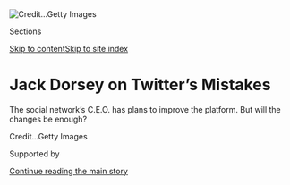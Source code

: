 <div id="app">

<div>

<div>

<div>

</div>

<div data-aria-hidden="false">

<div id="site-content" role="main">

<div>

<div class="css-1aor85t" style="opacity:0.000000001;z-index:-1;visibility:hidden">

<div class="css-1hqnpie">

<div class="css-epjblv">

<span class="css-17xtcya">[The
Daily](/podcasts/the-daily)</span><span class="css-x15j1o">|</span><span class="css-fwqvlz">Jack
Dorsey on Twitter’s Mistakes</span>

</div>

<div class="css-k008qs">

<div class="css-1iwv8en">

<span class="css-18z7m18"></span>

<div>

</div>

</div>

<span class="css-1n6z4y">https://nyti.ms/2XCscxL</span>

<div class="css-1705lsu">

<div class="css-4xjgmj">

<div class="css-4skfbu" role="toolbar" data-aria-label="Social Media Share buttons, Save button, and Comments Panel with current comment count" data-testid="share-tools">

  - 
  - 
  - 
  - 
    
    <div class="css-6n7j50">
    
    </div>

  - 

</div>

</div>

</div>

</div>

</div>

</div>

<div id="NYT_TOP_BANNER_REGION" class="css-11qgg8s">

</div>

<div id="fullBleedHeaderContent">

<div class="css-n4ws9g">

![<span class="css-cnj6d5 e1z0qqy90" itemprop="copyrightHolder"><span class="css-1ly73wi e1tej78p0">Credit...</span><span><span>Getty
Images</span></span></span>](https://static01.nyt.com/images/2020/08/10/podcasts/10daily-dorsey/10daily-dorsey-articleLarge-v2.jpg?quality=75&auto=webp&disable=upscale)

</div>

<div class="css-3z92zw">

<div class="css-6cn7ki">

<div class="NYTAppHideMasthead css-1bcu9v6 e1suatyy0">

<div class="section css-1o1qe8k e1suatyy2">

<div class="css-cu5p7t er09x8g0">

<div class="css-6n7j50">

</div>

<span class="css-1dv1kvn">Sections</span>

[Skip to content](#site-content)[Skip to site index](#site-index)

</div>

<div class="css-10698na e1huz5gh0">

</div>

</div>

</div>

<div class="css-1sojcmr ehdk2mb0">

# Jack Dorsey on Twitter’s Mistakes

</div>

The social network’s C.E.O. has plans to improve the platform. But will
the changes be enough?

</div>

</div>

<div class="css-nwzfg5 e1gnum310">

<span class="css-1f9pvn2 the-daily"></span><span class="css-cnj6d5 e1z0qqy90" itemprop="copyrightHolder"><span class="css-1ly73wi e1tej78p0">Credit...</span><span><span>Getty
Images</span></span></span>

</div>

<div id="sponsor-wrapper" class="css-1hyfx7x">

<div id="sponsor-slug" class="css-19vbshk">

Supported by

</div>

[Continue reading the main story](#after-sponsor)

<div id="sponsor" class="ad sponsor-wrapper" style="text-align:center;height:100%;display:block">

</div>

<div id="after-sponsor">

</div>

</div>

<div class="css-1wx1auc e1gnum311">

</div>

</div>

<div class="section meteredContent css-1r7ky0e" name="articleBody" itemprop="articleBody">

<div class="css-1fanzo5 StoryBodyCompanionColumn">

<div class="css-53u6y8">

**This episode of “The Daily” was hosted by Michael Barbaro, produced by
Andy Mills and Rachel Quester, and edited by Lisa Tobin.**

This article was written by Lauren Jackson and Desiree Ibekwe.

***Listen and subscribe to our podcast from your mobile device:***
**[*Via Apple
Podcasts*](https://itunes.apple.com/us/podcast/the-daily/id1200361736?mt=2)**
***|*** **[*Via
Spotify*](https://open.spotify.com/show/3IM0lmZxpFAY7CwMuv9H4g?si=SfuMSC55R1qprFsRZU3_zw)**
***|*** **[*Via
Stitcher*](http://www.stitcher.com/podcast/the-new-york-times/the-daily-10)**

</div>

</div>

<div class="audioFigureHeading">

<div class="css-1et479a">

![](https://static01.nyt.com/images/2017/01/29/podcasts/the-daily-album-art/the-daily-album-art-articleInline-v2.jpg?quality=75&auto=webp&disable=upscale)

</div>

### Listen to ‘The Daily’: Jack Dorsey on Twitter’s Mistakes

</div>

<div class="css-qe9gm7">

<div>

</div>

</div>

<div class="css-1fanzo5 StoryBodyCompanionColumn">

<div class="css-53u6y8">

“Do you believe that you are one of the most powerful people on Earth
right now?”

Jack Dorsey, Twitter’s C.E.O., was quick to deflect. “No,” he laughed.
“Everything that has made Twitter powerful has come from the people
using it.”

That was one of the first questions that Michael asked Mr. Dorsey in a
wide-ranging interview on the role of his platform in shaping public
discourse and beliefs in America. The conversation that followed probed
the limits, dangers and responsibilities of that role — revealing just
how complicated the struggle against misinformation and polarization on
social media can be.

</div>

</div>

<div class="css-1fanzo5 StoryBodyCompanionColumn">

<div class="css-53u6y8">

In the four years since the 2016 election revealed social media’s role
in the American electoral process, governments around the world have
[grappled with how to
regulate](https://www.nytimes.com/2020/08/04/technology/europe-big-tech.html)
the scale and scope of tech giants. Some social networks, like Facebook,
have been slower to acknowledge a need for change, but Twitter has
embraced the challenge, acknowledging that the company made mistakes in
the past. Still, [Twitter itself is
divided](https://www.nytimes.com/2020/05/30/technology/twitter-trump-dorsey.html)
over how to design products and policies that assign visibility to users
working in the public interest.

With three months to go until the 2020 election, we asked Mr. Dorsey to
reflect on his regrets and on his platform’s flaws — and on what he
hopes to change as he forges a new path for his company.

## Three key moments from our interview with Twitter’s C.E.O.

### What the platform should have done differently from the start

Twitter was founded without a plan, Mr. Dorsey said. “It wasn’t
something we really invented, it was something we discovered. And we
kept pulling the thread on it.”

The unraveling was “electric,” he said, as the small, localized platform
he built for friends to share updates on their lives morphed into a
global social network. In the process, though, Mr. Dorsey said he now
believes that he made a critical mistake: not hiring experts to help him
understand the potentially far-reaching importance of apparently small
design choices.

“The disciplines that we were lacking in the company in the early days,
that I wish we would have understood and hired for,” he said, were “a
game theorist to just really understand the ramifications of tiny
decisions that we make, such as what happens with retweet versus retweet
with comment and what happens when you put a count next to a like
button?”

</div>

</div>

<div class="css-1fanzo5 StoryBodyCompanionColumn">

<div class="css-53u6y8">

Without this expertise, he said he thought that the company had built
incentives into the app that encouraged users and media outlets to write
tweets and headlines that appealed to sensationalism instead of
accuracy. At the time, he noted, he struggled to envision the app’s
potential social implications — and what those design decisions might
mean for “how people interrelate with one another, how people converse
with one another.”

Still, he said he believed that his company had played a correlative,
not a causal role in shaping public discourse — amplifying trends that
existed “in parallel” to the platform.

Abuse and harassment did not start after this polarization or the
political dialogue coming on Twitter,” he said. “It’s been on the
internet forever.”

### Building nuance and openness into the platform's design

Mr. Dorsey said that he, and his company, intended to learn from past
mistakes.

“It would be silly for us not to change Twitter,” he said. To Mr.
Dorsey, the company “should become irrelevant if it doesn’t change, if
it doesn’t constantly evolve and if it doesn’t recognize gaps and
opportunities to get better.”

He said he also hoped to build that openness, and admission of
wrongdoing, into the platform’s discourse. “It’s important that we
continue to allow the space for people to express their past and their
history in context,” he said, responding to the critique that Twitter,
with its limited character count and incentives for pith, promotes
intolerance.

“If we can’t express that, we can’t learn from it, and then we can’t
really progress,” he said, “or improve as a culture, or as individuals
either.”

To do this, Mr. Dorsey said that he was considering alterations to how
Twitter worked. In some iterations of the platform’s algorithm, he said,
“the most salacious or controversial tweets will naturally rise to the
top because those are the things that people naturally click on or share
without thinking about it or reply to.”

</div>

</div>

<div class="css-1fanzo5 StoryBodyCompanionColumn">

<div class="css-53u6y8">

Solving this issue, he said, requires demystifying the code that governs
social networks — an issue the industry has generally shied away from.
“They are way too much of a black box,” he said.

“We need to open up and be transparent around how our algorithms work
and how they’re used, and maybe even enable people to choose their own
algorithms to rank the content or to create their own algorithms, to
rank it. To be that open, I think, would be pretty incredible.”

### Should President Trump be censored?

Since he first sat behind the Resolute Desk, iPhone in hand, President
Trump has [reshaped the
presidency](https://www.nytimes.com/interactive/2019/11/02/us/politics/trump-twitter-presidency.html)
— and the nation — with the help of more than 11,000 tweets. His account
is a forum for early-morning musings, personal vendettas and
off-the-cuff policy decisions. The platform has also facilitated digital
connections between the president and [extremists, impostors and
spies](https://www.nytimes.com/interactive/2019/11/02/us/politics/trump-twitter-disinformation.html).

While Mr. Dorsey acknowledged that President Trump had leveraged
Twitter’s algorithms to create visibility “to great effect,” he
challenged the assertion that Twitter gave the president an unmediated
platform to share his views — and misinformation.

“I think it’s important that we do recognize, number one, that these
annotations are happening by the crowd in real time all the time,” he
said, noting that through replies, comments and retweets with added
context, users around the world have the opportunity to qualify,
challenge or engage with the president.

However, he said he did believe that there were particular areas in
which Twitter had a responsibility to intervene — specifically with
regard to language that encourages violence or voter suppression or that
challenges electoral integrity.

Twitter has recently risked provoking Mr. Trump’s ire after [placing
some of the president’s
tweets](https://www.nytimes.com/2020/06/23/technology/trump-twitter-label-seattle.html)
behind a warning label saying that they violated the company’s policies
forbidding abusive behavior. Mr. Dorsey said that the platform was
working to make the decision-making process about when to apply such
warnings “as tight as possible” and that he hoped to “make those
interventions as infrequent as possible.”

</div>

</div>

<div class="css-1fanzo5 StoryBodyCompanionColumn">

<div class="css-53u6y8">

Still, he added, the company “won’t hesitate” to take action on accounts
that violate Twitter’s terms of service.

</div>

</div>

<div>

</div>

<div class="css-1fanzo5 StoryBodyCompanionColumn">

<div class="css-53u6y8">

**Background reading:**

  - A [17-year-old in
    Florida](https://www.nytimes.com/2020/08/02/technology/florida-teenager-twitter-hack.html)
    was recently responsible for one of the worst hacking attacks in
    Twitter’s history — successfully breaching the accounts of some of
    the world’s most famous people, including Barack Obama, Kanye West
    and Elon Musk. [But did the teenager do the country a
    favor](https://www.nytimes.com/2020/07/16/us/politics/twitter-hack.html)?

  - [Twitter is in hot
    water](https://www.nytimes.com/2020/08/04/technology/europe-big-tech.html)
    with the government for sharing with advertisers phone numbers given
    to the company for personal security purposes.

*Tune in, and tell us what you think. Email us at*
[*thedaily@nytimes.com*](mailto:thedaily@nytimes.com)*. Follow Michael
Barbaro on Twitter:* [*@mikiebarb*](https://twitter.com/mikiebarb)*. And
if you’re interested in advertising with “The Daily,” write to us at*
[*thedaily-ads@nytimes.com*](mailto:thedaily-ads@nytimes.com)*.*

</div>

</div>

<div>

</div>

<div class="css-1fanzo5 StoryBodyCompanionColumn">

<div class="css-53u6y8">

“The Daily” is made by Theo Balcomb, Andy Mills, Lisa Tobin, Rachel
Quester, Lynsea Garrison, Annie Brown, Clare Toeniskoetter, Paige
Cowett, Michael Simon Johnson, Brad Fisher, Larissa Anderson, Wendy
Dorr, Chris Wood, Jessica Cheung, Stella Tan, Alexandra Leigh Young,
Lisa Chow, Eric Krupke, Marc Georges, Luke Vander Ploeg, Kelly Prime,
Julia Longoria, Sindhu Gnanasambandan, M.J. Davis Lin, Austin Mitchell,
Neena Pathak, Dan Powell, Dave Shaw, Sydney Harper, Daniel Guillemette,
Hans Buetow, Robert Jimison, Mike Benoist, Bianca Giaever, Liz O. Baylen
and Asthaa Chaturvedi. Our theme music is by Jim Brunberg and Ben
Landsverk of Wonderly. Special thanks to Sam Dolnick, Mikayla Bouchard,
Lauren Jackson, Julia Simon, Mahima Chablani, Nora Keller and Desiree
Ibekwe.

</div>

</div>

</div>

<div>

</div>

<div>

</div>

<div>

</div>

<div>

<div id="bottom-wrapper" class="css-1ede5it">

<div id="bottom-slug" class="css-l9onyx">

Advertisement

</div>

[Continue reading the main story](#after-bottom)

<div id="bottom" class="ad bottom-wrapper" style="text-align:center;height:100%;display:block;min-height:90px">

</div>

<div id="after-bottom">

</div>

</div>

</div>

</div>

</div>

## Site Index

<div>

</div>

## Site Information Navigation

  - [© <span>2020</span> <span>The New York Times
    Company</span>](https://help.nytimes.com/hc/en-us/articles/115014792127-Copyright-notice)

<!-- end list -->

  - [NYTCo](https://www.nytco.com/)
  - [Contact
    Us](https://help.nytimes.com/hc/en-us/articles/115015385887-Contact-Us)
  - [Work with us](https://www.nytco.com/careers/)
  - [Advertise](https://nytmediakit.com/)
  - [T Brand Studio](http://www.tbrandstudio.com/)
  - [Your Ad
    Choices](https://www.nytimes.com/privacy/cookie-policy#how-do-i-manage-trackers)
  - [Privacy](https://www.nytimes.com/privacy)
  - [Terms of
    Service](https://help.nytimes.com/hc/en-us/articles/115014893428-Terms-of-service)
  - [Terms of
    Sale](https://help.nytimes.com/hc/en-us/articles/115014893968-Terms-of-sale)
  - [Site Map](https://spiderbites.nytimes.com)
  - [Help](https://help.nytimes.com/hc/en-us)
  - [Subscriptions](https://www.nytimes.com/subscription?campaignId=37WXW)

</div>

</div>

</div>

</div>
